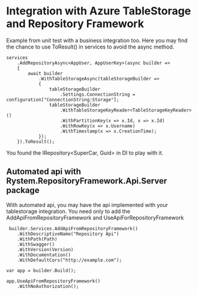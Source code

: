 # Integration with Azure TableStorage and Repository Framework
Example from unit test with a business integration too.
Here you may find the chance to use ToResult() in services to avoid the async method.

    services
        .AddRepositoryAsync<AppUser, AppUserKey>(async builder =>
        {
            await builder
                .WithTableStorageAsync(tableStorageBuilder =>
                {
                    tableStorageBuilder
                        .Settings.ConnectionString = configuration["ConnectionString:Storage"];
                    tableStorageBuilder
                        .WithTableStorageKeyReader<TableStorageKeyReader>()
                        .WithPartitionKey(x => x.Id, x => x.Id)
                        .WithRowKey(x => x.Username)
                        .WithTimestamp(x => x.CreationTime);
                });
        }).ToResult();

You found the IRepository<SuperCar, Guid> in DI to play with it.

## Automated api with Rystem.RepositoryFramework.Api.Server package
With automated api, you may have the api implemented with your tablestorage integration.
You need only to add the AddApiFromRepositoryFramework and UseApiForRepositoryFramework

     builder.Services.AddApiFromRepositoryFramework()
        .WithDescriptiveName("Repository Api")
        .WithPath(Path)
        .WithSwagger()
        .WithVersion(Version)
        .WithDocumentation()
        .WithDefaultCors("http://example.com");  

    var app = builder.Build();

    app.UseApiFromRepositoryFramework()
        .WithNoAuthorization();